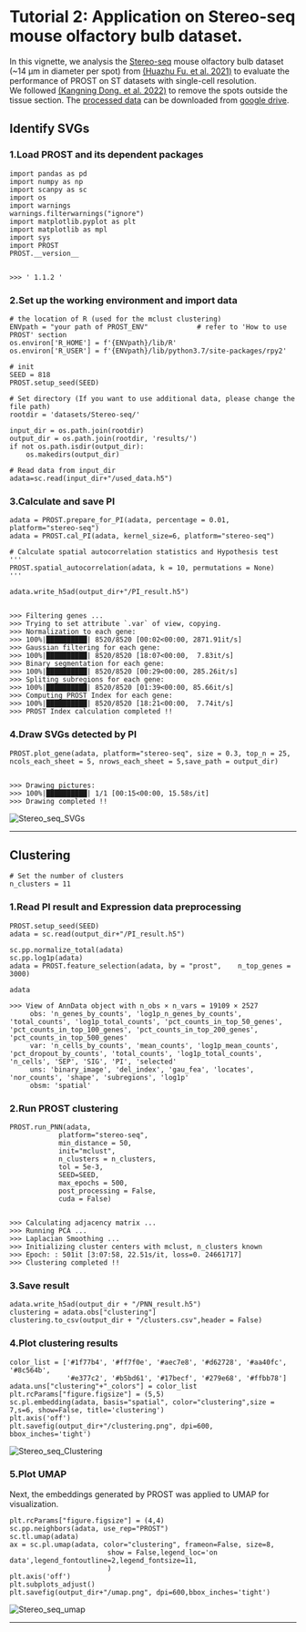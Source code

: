 # Tutorial 2: Application on Stereo-seq mouse olfactory bulb dataset.
In this vignette, we analysis the [Stereo-seq](https://doi.org/10.1016/j.cell.2022.04.003) mouse olfactory bulb dataset (~14 μm in diameter per spot) from [(Huazhu Fu. et al. 2021)](https://doi.org/10.1101/2021.06.15.448542) to evaluate the performance of PROST on ST datasets with single-cell resolution.  
We followed [(Kangning Dong. et al. 2022)](https://doi.org/10.1038/s41467-022-29439-6) to remove the spots outside the tissue section. The [processed data](https://github.com/JinmiaoChenLab/SEDR/) can be downloaded from [google drive](https://drive.google.com/drive/folders/1lcGdArvtBcXkA0vE-v2GyQgeBrlZUpto?usp=share_link).  


## Identify SVGs
### 1.Load PROST and its dependent packages

    import pandas as pd
    import numpy as np
    import scanpy as sc
    import os
    import warnings
    warnings.filterwarnings("ignore")
    import matplotlib.pyplot as plt
    import matplotlib as mpl
    import sys
    import PROST
    PROST.__version__


    >>> ' 1.1.2 '


### 2.Set up the working environment and import data 

    # the location of R (used for the mclust clustering)
    ENVpath = "your path of PROST_ENV"            # refer to 'How to use PROST' section 
    os.environ['R_HOME'] = f'{ENVpath}/lib/R'
    os.environ['R_USER'] = f'{ENVpath}/lib/python3.7/site-packages/rpy2'
    
    # init
    SEED = 818
    PROST.setup_seed(SEED)
    
    # Set directory (If you want to use additional data, please change the file path)
    rootdir = 'datasets/Stereo-seq/'
    
    input_dir = os.path.join(rootdir)
    output_dir = os.path.join(rootdir, 'results/')
    if not os.path.isdir(output_dir):
        os.makedirs(output_dir)

    # Read data from input_dir
    adata=sc.read(input_dir+"/used_data.h5")


### 3.Calculate and save PI

    adata = PROST.prepare_for_PI(adata, percentage = 0.01, platform="stereo-seq")
    adata = PROST.cal_PI(adata, kernel_size=6, platform="stereo-seq")

    # Calculate spatial autocorrelation statistics and Hypothesis test
    '''
    PROST.spatial_autocorrelation(adata, k = 10, permutations = None)
    '''

    adata.write_h5ad(output_dir+"/PI_result.h5")


    >>> Filtering genes ...
    >>> Trying to set attribute `.var` of view, copying.
    >>> Normalization to each gene:
    >>> 100%|██████████| 8520/8520 [00:02<00:00, 2871.91it/s]
    >>> Gaussian filtering for each gene:
    >>> 100%|██████████| 8520/8520 [18:07<00:00,  7.83it/s]
    >>> Binary segmentation for each gene:
    >>> 100%|██████████| 8520/8520 [00:29<00:00, 285.26it/s]
    >>> Spliting subregions for each gene:
    >>> 100%|██████████| 8520/8520 [01:39<00:00, 85.66it/s]
    >>> Computing PROST Index for each gene:
    >>> 100%|██████████| 8520/8520 [18:21<00:00,  7.74it/s]
    >>> PROST Index calculation completed !!
    

### 4.Draw SVGs detected by PI
    PROST.plot_gene(adata, platform="stereo-seq", size = 0.3, top_n = 25, ncols_each_sheet = 5, nrows_each_sheet = 5,save_path = output_dir)    


    >>> Drawing pictures:
    >>> 100%|██████████| 1/1 [00:15<00:00, 15.58s/it]
    >>> Drawing completed !!
![Stereo_seq_SVGs](./_images/Stereo-seq/Stereo_seq_SVGs.png "Stereo_seq_SVGs")

--- 
## Clustering 
    # Set the number of clusters
    n_clusters = 11


### 1.Read PI result and Expression data preprocessing
    PROST.setup_seed(SEED)
    adata = sc.read(output_dir+"/PI_result.h5")

    sc.pp.normalize_total(adata)
    sc.pp.log1p(adata)
    adata = PROST.feature_selection(adata, by = "prost",    n_top_genes = 3000)

    adata

    >>> View of AnnData object with n_obs × n_vars = 19109 × 2527
         obs: 'n_genes_by_counts', 'log1p_n_genes_by_counts', 'total_counts', 'log1p_total_counts', 'pct_counts_in_top_50_genes',    'pct_counts_in_top_100_genes', 'pct_counts_in_top_200_genes', 'pct_counts_in_top_500_genes'
         var: 'n_cells_by_counts', 'mean_counts', 'log1p_mean_counts', 'pct_dropout_by_counts', 'total_counts', 'log1p_total_counts',    'n_cells', 'SEP', 'SIG', 'PI', 'selected'
         uns: 'binary_image', 'del_index', 'gau_fea', 'locates', 'nor_counts', 'shape', 'subregions', 'log1p'
         obsm: 'spatial'


### 2.Run PROST clustering
    PROST.run_PNN(adata, 
                platform="stereo-seq", 
                min_distance = 50,
                init="mclust",
                n_clusters = n_clusters,                     
                tol = 5e-3,
                SEED=SEED,
                max_epochs = 500,
                post_processing = False,
                cuda = False)
    

    >>> Calculating adjacency matrix ...
    >>> Running PCA ...
    >>> Laplacian Smoothing ...
    >>> Initializing cluster centers with mclust, n_clusters known
    >>> Epoch: : 501it [3:07:58, 22.51s/it, loss=0. 24661717]                         
    >>> Clustering completed !!


### 3.Save result
    adata.write_h5ad(output_dir + "/PNN_result.h5")
    clustering = adata.obs["clustering"]
    clustering.to_csv(output_dir + "/clusters.csv",header = False)


### 4.Plot clustering results 
    color_list = ['#1f77b4', '#ff7f0e', '#aec7e8', '#d62728', '#aa40fc', '#8c564b',
                  '#e377c2', '#b5bd61', '#17becf', '#279e68', '#ffbb78']
    adata.uns["clustering"+"_colors"] = color_list
    plt.rcParams["figure.figsize"] = (5,5)
    sc.pl.embedding(adata, basis="spatial", color="clustering",size = 7,s=6, show=False, title='clustering')
    plt.axis('off')
    plt.savefig(output_dir+"/clustering.png", dpi=600, bbox_inches='tight')


![Stereo_seq_Clustering](./_images/Stereo-seq/Stereo_seq_Clustering.png "Stereo_seq_Clustering")


### 5.Plot UMAP
Next, the embeddings generated by PROST was applied to UMAP for visualization.

    plt.rcParams["figure.figsize"] = (4,4)
    sc.pp.neighbors(adata, use_rep="PROST")
    sc.tl.umap(adata)
    ax = sc.pl.umap(adata, color="clustering", frameon=False, size=8,
                            show = False,legend_loc='on data',legend_fontoutline=2,legend_fontsize=11,
                            )
    plt.axis('off')
    plt.subplots_adjust()
    plt.savefig(output_dir+"/umap.png", dpi=600,bbox_inches='tight')

![Stereo_seq_umap](./_images/Stereo-seq/Stereo_seq_umap.png "Stereo_seq_umap") 

--- 